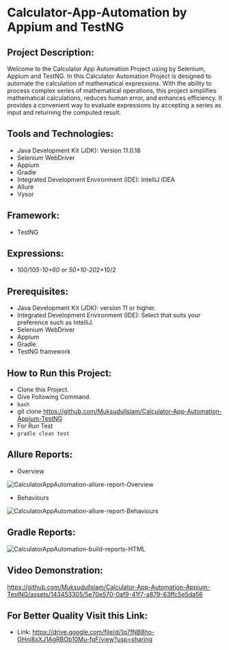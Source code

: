 # Calculator-App-Automation by Appium and TestNG

## Project Description:

Welcome to the Calculator App Automation Project using by Selenium, Appium and TestNG. In this Calculator Automation Project is designed to automate the calculation of mathematical expressions. With the ability to process complex series of mathematical operations, this project simplifies mathematical calculations, reduces human error, and enhances efficiency. It provides a convenient way to evaluate expressions by accepting a series as input and returning the computed result.

## Tools and Technologies:

- Java Development Kit (JDK): Version 11.0.18
- Selenium WebDriver
- Appium
- Gradle
- Integrated Development Environment (IDE): IntelliJ IDEA
- Allure
- Vysor

## Framework:

- TestNG

## Expressions:

- 100/10*5-10+60
or
50+10-20*2+10/2

## Prerequisites:

- Java Development Kit (JDK): version 11 or higher.
- Integrated Development Environment (IDE): Select that suits your preference such as IntelliJ.
- Selenium WebDriver
- Appium
- Gradle
- TestNG framework

## How to Run this Project:

- Clone this Project.
- Give Following Command.
- ```bash```
- git clone https://github.com/MuksudulIslam/Calculator-App-Automation-Appium-TestNG
- For Run Test
- ```gradle clean test```

## Allure Reports:

- Overview

![CalculatorAppAutomation-allure-report-Overview](https://github.com/MuksudulIslam/Calculator-App-Automation-Appium-TestNG/assets/143453305/b33d561e-44bd-4a50-9826-10c30705b7e8)

- Behaviours

![CalculatorAppAutomation-allure-report-Behaviours](https://github.com/MuksudulIslam/Calculator-App-Automation-Appium-TestNG/assets/143453305/1eff8d43-431c-432b-a438-7600ba63d8d8)

## Gradle Reports:

![CalculatorAppAutomation-build-reports-HTML](https://github.com/MuksudulIslam/Calculator-App-Automation-Appium-TestNG/assets/143453305/658fcad6-db86-4a25-9549-20d80249d2e6)

## Video Demonstration:



https://github.com/MuksudulIslam/Calculator-App-Automation-Appium-TestNG/assets/143453305/5e70e570-0af9-41f7-a879-63ffc5e5da56





## For Better Quality Visit this Link:

- Link: https://drive.google.com/file/d/1q7fNB8ho-OHni8xXJ1AgRBOb10Mu-fqF/view?usp=sharing

